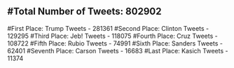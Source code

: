 #Total Number of Tweets: 802902 
---
#First Place: Trump Tweets - 281361
#Second Place: Clinton Tweets - 129295
#Third Place: Jeb! Tweets - 118075
#Fourth Place: Cruz Tweets - 108722
#Fifth Place: Rubio Tweets - 74991
#Sixth Place: Sanders Tweets - 62401
#Seventh Place: Carson Tweets - 16683
#Last Place: Kasich Tweets - 11374
